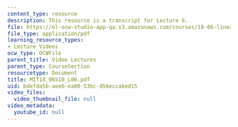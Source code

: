 ```yaml
---
content_type: resource
description: This resource is a transcript for Lecture 6.
file: https://ol-ocw-studio-app-qa.s3.amazonaws.com/courses/18-06-linear-algebra-spring-2010/bdefda5baee6ea0053bcd56eccabed15_MIT18_06S10_L06.pdf
file_type: application/pdf
learning_resource_types:
- Lecture Videos
ocw_type: OCWFile
parent_title: Video Lectures
parent_type: CourseSection
resourcetype: Document
title: MIT18_06S10_L06.pdf
uid: bdefda5b-aee6-ea00-53bc-d56eccabed15
video_files:
  video_thumbnail_file: null
video_metadata:
  youtube_id: null
---
```

